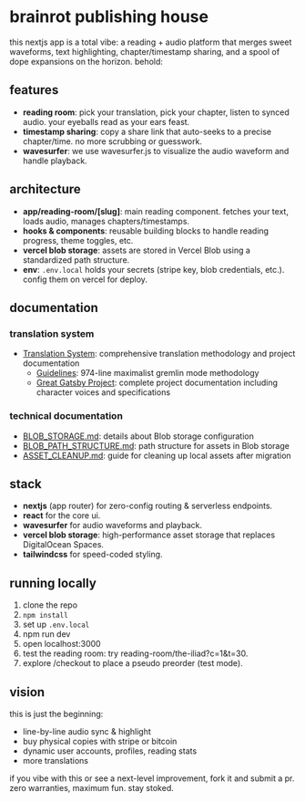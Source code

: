 # brainrot publishing house

this nextjs app is a total vibe: a reading + audio platform that merges sweet waveforms, text highlighting, chapter/timestamp sharing, and a spool of dope expansions on the horizon. behold:

## features

- **reading room**: pick your translation, pick your chapter, listen to synced audio. your eyeballs read as your ears feast.
- **timestamp sharing**: copy a share link that auto-seeks to a precise chapter/time. no more scrubbing or guesswork.
- **wavesurfer**: we use wavesurfer.js to visualize the audio waveform and handle playback.

## architecture

- **app/reading-room/[slug]**: main reading component. fetches your text, loads audio, manages chapters/timestamps.
- **hooks & components**: reusable building blocks to handle reading progress, theme toggles, etc.
- **vercel blob storage**: assets are stored in Vercel Blob using a standardized path structure.
- **env**: `.env.local` holds your secrets (stripe key, blob credentials, etc.). config them on vercel for deploy.

## documentation

### translation system

- [Translation System](docs/translation-system/): comprehensive translation methodology and project documentation
  - [Guidelines](docs/translation-system/methodology/guidelines.md): 974-line maximalist gremlin mode methodology
  - [Great Gatsby Project](docs/translation-system/projects/great-gatsby/): complete project documentation including character voices and specifications

### technical documentation

- [BLOB_STORAGE.md](docs/BLOB_STORAGE.md): details about Blob storage configuration
- [BLOB_PATH_STRUCTURE.md](docs/BLOB_PATH_STRUCTURE.md): path structure for assets in Blob storage
- [ASSET_CLEANUP.md](docs/ASSET_CLEANUP.md): guide for cleaning up local assets after migration

## stack

- **nextjs** (app router) for zero-config routing & serverless endpoints.
- **react** for the core ui.
- **wavesurfer** for audio waveforms and playback.
- **vercel blob storage**: high-performance asset storage that replaces DigitalOcean Spaces.
- **tailwindcss** for speed-coded styling.

## running locally

1. clone the repo
2. `npm install`
3. set up `.env.local`
4. npm run dev
5. open localhost:3000
6. test the reading room: try reading-room/the-iliad?c=1&t=30.
7. explore /checkout to place a pseudo preorder (test mode).

## vision

this is just the beginning:

- line-by-line audio sync & highlight
- buy physical copies with stripe or bitcoin
- dynamic user accounts, profiles, reading stats
- more translations

if you vibe with this or see a next-level improvement, fork it and submit a pr.
zero warranties, maximum fun. stay stoked.
